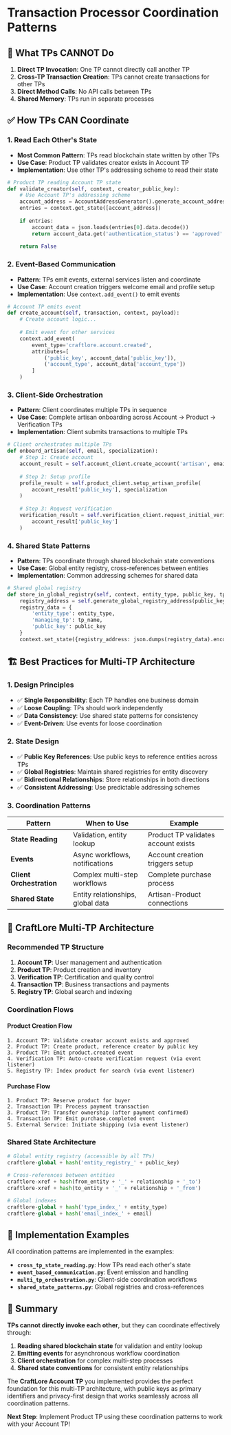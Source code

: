 # Transaction Processor Coordination Patterns

## 🚫 **What TPs CANNOT Do**

1. **Direct TP Invocation**: One TP cannot directly call another TP
2. **Cross-TP Transaction Creation**: TPs cannot create transactions for other TPs  
3. **Direct Method Calls**: No API calls between TPs
4. **Shared Memory**: TPs run in separate processes

## ✅ **How TPs CAN Coordinate**

### 1. **Read Each Other's State** 
- **Most Common Pattern**: TPs read blockchain state written by other TPs
- **Use Case**: Product TP validates creator exists in Account TP
- **Implementation**: Use other TP's addressing scheme to read their state

```python
# Product TP reading Account TP state
def validate_creator(self, context, creator_public_key):
    # Use Account TP's addressing scheme
    account_address = AccountAddressGenerator().generate_account_address(creator_public_key)
    entries = context.get_state([account_address])
    
    if entries:
        account_data = json.loads(entries[0].data.decode())
        return account_data.get('authentication_status') == 'approved'
    
    return False
```

### 2. **Event-Based Communication**
- **Pattern**: TPs emit events, external services listen and coordinate
- **Use Case**: Account creation triggers welcome email and profile setup
- **Implementation**: Use `context.add_event()` to emit events

```python
# Account TP emits event
def create_account(self, transaction, context, payload):
    # Create account logic...
    
    # Emit event for other services
    context.add_event(
        event_type='craftlore.account.created',
        attributes=[
            ('public_key', account_data['public_key']),
            ('account_type', account_data['account_type'])
        ]
    )
```

### 3. **Client-Side Orchestration**
- **Pattern**: Client coordinates multiple TPs in sequence
- **Use Case**: Complete artisan onboarding across Account → Product → Verification TPs
- **Implementation**: Client submits transactions to multiple TPs

```python
# Client orchestrates multiple TPs
def onboard_artisan(self, email, specialization):
    # Step 1: Create account
    account_result = self.account_client.create_account('artisan', email)
    
    # Step 2: Setup profile  
    profile_result = self.product_client.setup_artisan_profile(
        account_result['public_key'], specialization
    )
    
    # Step 3: Request verification
    verification_result = self.verification_client.request_initial_verification(
        account_result['public_key']
    )
```

### 4. **Shared State Patterns**
- **Pattern**: TPs coordinate through shared blockchain state conventions
- **Use Case**: Global entity registry, cross-references between entities
- **Implementation**: Common addressing schemes for shared data

```python
# Shared global registry
def store_in_global_registry(self, context, entity_type, public_key, tp_name):
    registry_address = self.generate_global_registry_address(public_key)
    registry_data = {
        'entity_type': entity_type,
        'managing_tp': tp_name,
        'public_key': public_key
    }
    context.set_state({registry_address: json.dumps(registry_data).encode()})
```

## 🏗️ **Best Practices for Multi-TP Architecture**

### **1. Design Principles**
- ✅ **Single Responsibility**: Each TP handles one business domain
- ✅ **Loose Coupling**: TPs should work independently  
- ✅ **Data Consistency**: Use shared state patterns for consistency
- ✅ **Event-Driven**: Use events for loose coordination

### **2. State Design**
- ✅ **Public Key References**: Use public keys to reference entities across TPs
- ✅ **Global Registries**: Maintain shared registries for entity discovery
- ✅ **Bidirectional Relationships**: Store relationships in both directions
- ✅ **Consistent Addressing**: Use predictable addressing schemes

### **3. Coordination Patterns**

| Pattern | When to Use | Example |
|---------|-------------|---------|
| **State Reading** | Validation, entity lookup | Product TP validates account exists |
| **Events** | Async workflows, notifications | Account creation triggers setup |
| **Client Orchestration** | Complex multi-step workflows | Complete purchase process |
| **Shared State** | Entity relationships, global data | Artisan-Product connections |

## 🔄 **CraftLore Multi-TP Architecture**

### **Recommended TP Structure**
1. **Account TP**: User management and authentication
2. **Product TP**: Product creation and inventory  
3. **Verification TP**: Certification and quality control
4. **Transaction TP**: Business transactions and payments
5. **Registry TP**: Global search and indexing

### **Coordination Flows**

#### **Product Creation Flow**
```
1. Account TP: Validate creator account exists and approved
2. Product TP: Create product, reference creator by public key
3. Product TP: Emit product.created event
4. Verification TP: Auto-create verification request (via event listener)
5. Registry TP: Index product for search (via event listener)
```

#### **Purchase Flow**
```
1. Product TP: Reserve product for buyer
2. Transaction TP: Process payment transaction
3. Product TP: Transfer ownership (after payment confirmed)
4. Transaction TP: Emit purchase.completed event
5. External Service: Initiate shipping (via event listener)
```

### **Shared State Architecture**
```python
# Global entity registry (accessible by all TPs)
craftlore-global + hash('entity_registry_' + public_key)

# Cross-references between entities  
craftlore-xref + hash(from_entity + '_' + relationship + '_to')
craftlore-xref + hash(to_entity + '_' + relationship + '_from')

# Global indexes
craftlore-global + hash('type_index_' + entity_type)
craftlore-global + hash('email_index_' + email)
```

## 🚀 **Implementation Examples**

All coordination patterns are implemented in the examples:

- **`cross_tp_state_reading.py`**: How TPs read each other's state
- **`event_based_communication.py`**: Event emission and handling
- **`multi_tp_orchestration.py`**: Client-side coordination workflows  
- **`shared_state_patterns.py`**: Global registries and cross-references

## 🎯 **Summary**

**TPs cannot directly invoke each other**, but they can coordinate effectively through:

1. **Reading shared blockchain state** for validation and entity lookup
2. **Emitting events** for asynchronous workflow coordination  
3. **Client orchestration** for complex multi-step processes
4. **Shared state conventions** for consistent entity relationships

The **CraftLore Account TP** you implemented provides the perfect foundation for this multi-TP architecture, with public keys as primary identifiers and privacy-first design that works seamlessly across all coordination patterns.

**Next Step**: Implement Product TP using these coordination patterns to work with your Account TP!
